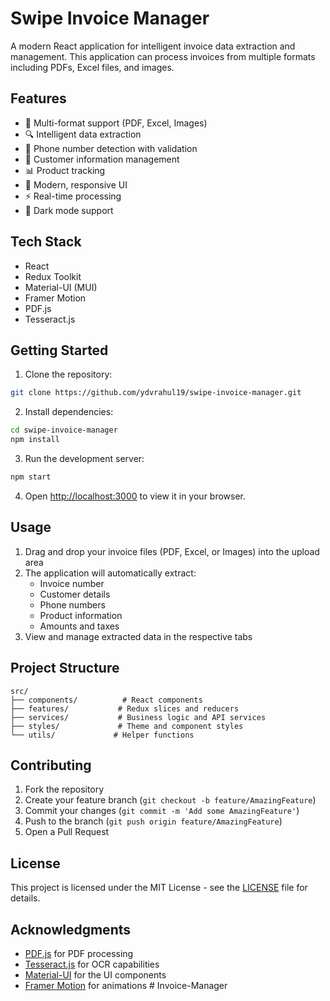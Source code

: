 # Swipe Invoice Manager

A modern React application for intelligent invoice data extraction and management. This application can process invoices from multiple formats including PDFs, Excel files, and images.

## Features

- 📄 Multi-format support (PDF, Excel, Images)
- 🔍 Intelligent data extraction
- 📱 Phone number detection with validation
- 💼 Customer information management
- 📊 Product tracking
- 🎨 Modern, responsive UI
- ⚡ Real-time processing
- 🌙 Dark mode support

## Tech Stack

- React
- Redux Toolkit
- Material-UI (MUI)
- Framer Motion
- PDF.js
- Tesseract.js

## Getting Started

1. Clone the repository:
```bash
git clone https://github.com/ydvrahul19/swipe-invoice-manager.git
```

2. Install dependencies:
```bash
cd swipe-invoice-manager
npm install
```

3. Run the development server:
```bash
npm start
```

4. Open [http://localhost:3000](http://localhost:3000) to view it in your browser.

## Usage

1. Drag and drop your invoice files (PDF, Excel, or Images) into the upload area
2. The application will automatically extract:
   - Invoice number
   - Customer details
   - Phone numbers
   - Product information
   - Amounts and taxes
3. View and manage extracted data in the respective tabs

## Project Structure

```
src/
├── components/          # React components
├── features/           # Redux slices and reducers
├── services/           # Business logic and API services
├── styles/             # Theme and component styles
└── utils/             # Helper functions
```

## Contributing

1. Fork the repository
2. Create your feature branch (`git checkout -b feature/AmazingFeature`)
3. Commit your changes (`git commit -m 'Add some AmazingFeature'`)
4. Push to the branch (`git push origin feature/AmazingFeature`)
5. Open a Pull Request

## License

This project is licensed under the MIT License - see the [LICENSE](LICENSE) file for details.

## Acknowledgments

- [PDF.js](https://mozilla.github.io/pdf.js/) for PDF processing
- [Tesseract.js](https://tesseract.projectnaptha.com/) for OCR capabilities
- [Material-UI](https://mui.com/) for the UI components
- [Framer Motion](https://www.framer.com/motion/) for animations
#   I n v o i c e - M a n a g e r  
 